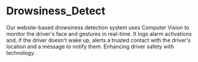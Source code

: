 # Drowsiness_Detect
Our website-based drowsiness detection system uses Computer Vision to monitor the driver's face and gestures in real-time. It logs alarm activations and, if the driver doesn't wake up, alerts a trusted contact with the driver's location and a message to notify them. Enhancing driver safety with technology.
